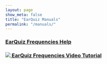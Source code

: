 ```yaml
---
layout: page
show_meta: false
title: "EarQuiz Manuals"
permalink: "/manuals/"
---
```


### <a href="{{ site.url }}{{ site.baseurl }}/manuals/earquiz-frequencies-help/">EarQuiz Frequencies Help</a>
### <a href="{{ site.url }}{{ site.baseurl }}/Frequencies_Video_Tutorial/"><img src="{{ site.url }}/Social/youtube_16.png"> EarQuiz Frequencies Video Tutorial</a>
